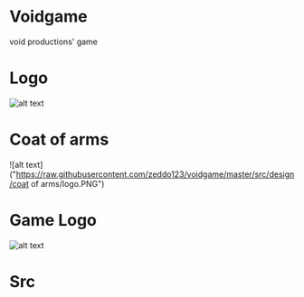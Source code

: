 # Voidgame
void productions' game
# Logo
  ![alt text](https://raw.githubusercontent.com/zeddo123/voidgame/master/src/design/logo_void/logo_void_jpeg.jpg)
# Coat of arms
  ![alt text]("https://raw.githubusercontent.com/zeddo123/voidgame/master/src/design/coat of arms/logo.PNG")
# Game Logo
  ![alt text](https://raw.githubusercontent.com/zeddo123/voidgame/master/src/design/logo_jeu/logo_jeu_png.png)
# Src
